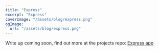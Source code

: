 ```yaml
---
title: "Express"
excerpt: "Express"
coverImage: "/assets/blog/express.png"
ogImage:
  url: "/assets/blog/express.png"
---
```


Write up coming soon, find out more at the projects repo: [Express app](https://github.com/Vicskips/express-crash-course)
